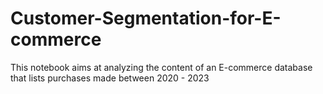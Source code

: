 # Customer-Segmentation-for-E-commerce
This notebook aims at analyzing the content of an E-commerce database that lists purchases made between 2020 - 2023
